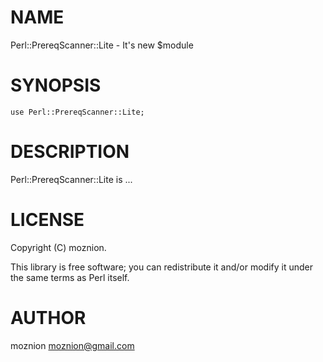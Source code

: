 # NAME

Perl::PrereqScanner::Lite - It's new $module

# SYNOPSIS

    use Perl::PrereqScanner::Lite;

# DESCRIPTION

Perl::PrereqScanner::Lite is ...

# LICENSE

Copyright (C) moznion.

This library is free software; you can redistribute it and/or modify
it under the same terms as Perl itself.

# AUTHOR

moznion <moznion@gmail.com>
